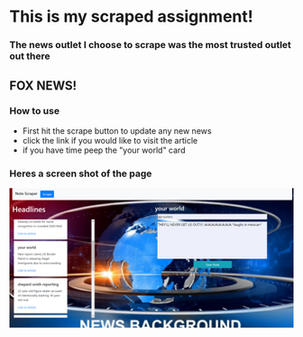 
# This is my scraped assignment!

### The news outlet I choose to scrape was the most trusted outlet out there
## FOX NEWS!

### How to use
* First hit the scrape button to update any new news
* click the link if you would like to visit the article
* if you have time peep the "your world" card

### Heres a screen shot of the page

![scraped homework](public/screen.png)
